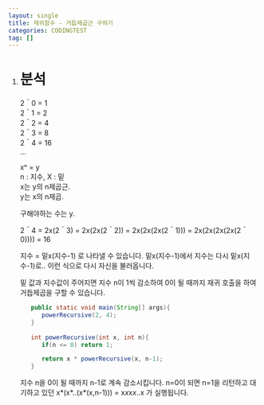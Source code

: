```yaml
---
layout: single
title: 재귀함수 - 거듭제곱근 구하기
categories: CODINGTEST
tag: []
---
```


1. # 분석
   2＾0 = 1   
   2＾1 = 2   
   2＾2 = 4   
   2＾3 = 8   
   2＾4 = 16   
   ...

   xⁿ = y   
   n : 지수, X : 밑   
   x는 y의 n제곱근.   
   y는 x의 n제곱.   

   구해야하는 수는 y.   

   2＾4 = 2x(2＾3) = 2x(2x(2＾2)) = 2x(2x(2x(2＾1))) = 2x(2x(2x(2x(2＾0)))) = 16   

   지수 = 밑x(지수-1) 로 나타낼 수 있습니다. 밑x(지수-1)에서 지수는 다시 밑x(지수-1)로.. 이런 식으로 다시 자신을 불러옵니다.   
   
   밑 값과 지수값이 주어지면 지수 n이 1씩 감소하여 0이 될 때까지 재귀 호출을 하여 거듭제곱을 구할 수 있습니다.      

   ```java
      public static void main(String[] args){
         powerRecursive(2, 4);
      }
      
      int powerRecursive(int x, int n){
         if(n <= 0) return 1;

         return x * powerRecursive(x, n-1);
      }
   ```   
   지수 n을 0이 될 때까지 n-1로 계속 감소시킵니다. n=0이 되면 n=1을 리턴하고 대기하고 있던 x*(x*..(x*(x,n-1))) = x*x*x*x*..x 가 실행됩니다.   